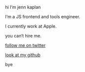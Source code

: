 hi I‘m jenn kaplan

I‘m a JS frontend and tools engineer.

I currently work at Apple.

you can‘t hire me.

[follow me on twitter](https://twitter.com/jkap)

[look at my github](https://github.com/jkap)

bye
